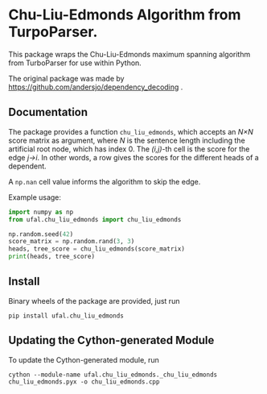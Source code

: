 # Chu-Liu-Edmonds Algorithm from TurpoParser.

This package wraps the Chu-Liu-Edmonds maximum spanning algorithm from
TurboParser for use within Python.

The original package was made by https://github.com/andersjo/dependency_decoding .

## Documentation

The package provides a function `chu_liu_edmonds`, which accepts an _N×N_ score
matrix as argument, where _N_ is the sentence length including the artificial
root node, which has index 0. The _(i,j)_-th cell is the score for the edge _j→i_.
In other words, a row gives the scores for the different heads of a dependent.

A `np.nan` cell value informs the algorithm to skip the edge.

Example usage:
```python
import numpy as np
from ufal.chu_liu_edmonds import chu_liu_edmonds

np.random.seed(42)
score_matrix = np.random.rand(3, 3)
heads, tree_score = chu_liu_edmonds(score_matrix)
print(heads, tree_score)
```

## Install

Binary wheels of the package are provided, just run
```
pip install ufal.chu_liu_edmonds
```

## Updating the Cython-generated Module

To update the Cython-generated module, run
```
cython --module-name ufal.chu_liu_edmonds._chu_liu_edmonds chu_liu_edmonds.pyx -o chu_liu_edmonds.cpp
```
